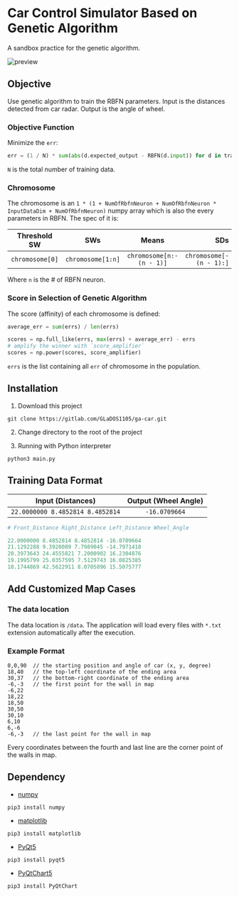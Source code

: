 # Car Control Simulator Based on Genetic Algorithm

A sandbox practice for the genetic algorithm.

![preview](https://i.imgur.com/2VrKxAT.gif)

## Objective

Use genetic algorithm to train the RBFN parameters. Input is the distances detected from car radar. Output is the angle of wheel.

### Objective Function

Minimize the `err`:

``` python
err = (1 / N) * sum(abs(d.expected_output - RBFN(d.input)) for d in training_dataset)
```

`N` is the total number of training data.

### Chromosome

The chromosome is an `1 * (1 + NumOfRbfnNeuron + NumOfRbfnNeuron * InputDataDim + NumOfRbfnNeuron)` numpy array which is also the every parameters in RBFN. The spec of it is:

|   Threshold SW  |       SWs       |          Means         |          SDs          |
|:---------------:|:---------------:|:----------------------:|----------------------:|
|`chromosome[0]`  |`chromosome[1:n]`|`chromosome[n:-(n - 1)]`|`chromosome[-(n - 1):]`|

Where `n` is the # of RBFN neuron.

### Score in Selection of Genetic Algorithm

The score (affinity) of each chromosome is defined:

``` python
average_err = sum(errs) / len(errs)

scores = np.full_like(errs, max(errs) + average_err) - errs
# amplify the winner with `score_amplifier`
scores = np.power(scores, score_amplifier)
```

`errs` is the list containing all `err` of chromosome in the population.

## Installation

1. Download this project

```
git clone https://gitlab.com/GLaDOS1105/ga-car.git
```

2. Change directory to the root of the project

3. Running with Python interpreter

```
python3 main.py
```

## Training Data Format

|        Input (Distances)       |Output (Wheel Angle)|
|:------------------------------:|:------------------:|
|`22.0000000 8.4852814 8.4852814`|    `-16.0709664`   |

``` python
# Front_Distance Right_Distance Left_Distance Wheel_Angle

22.0000000 8.4852814 8.4852814 -16.0709664
21.1292288 9.3920089 7.7989045 -14.7971418
20.3973643 24.4555821 7.2000902 16.2304876
19.1995799 25.0357595 7.5129743 16.0825385
18.1744869 42.5622911 8.0705896 15.5075777
```

## Add Customized Map Cases

### The data location

The data location is `/data`. The application will load every files with `*.txt` extension automatically after the execution.

### Example Format

```
0,0,90  // the starting position and angle of car (x, y, degree)
18,40   // the top-left coordinate of the ending area
30,37   // the bottom-right coordinate of the ending area
-6,-3   // the first point for the wall in map
-6,22
18,22
18,50
30,50
30,10
6,10
6,-6
-6,-3   // the last point for the wall in map
```

Every coordinates between the fourth and last line are the corner point of the walls in map.

## Dependency

* [numpy](http://www.numpy.org/)

```
pip3 install numpy
```

* [matplotlib](https://matplotlib.org/)

```
pip3 install matplotlib
```

* [PyQt5](https://riverbankcomputing.com/software/pyqt/intro)

```
pip3 install pyqt5
```

* [PyQtChart5](https://www.riverbankcomputing.com/software/pyqtchart/intro)

```
pip3 install PyQtChart
```

